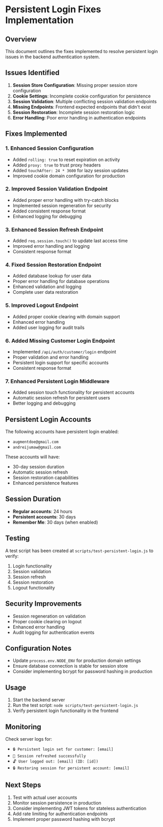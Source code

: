 # Persistent Login Fixes Implementation

## Overview
This document outlines the fixes implemented to resolve persistent login issues in the backend authentication system.

## Issues Identified

1. **Session Store Configuration**: Missing proper session store configuration
2. **Cookie Settings**: Incomplete cookie configuration for persistence
3. **Session Validation**: Multiple conflicting session validation endpoints
4. **Missing Endpoints**: Frontend expected endpoints that didn't exist
5. **Session Restoration**: Incomplete session restoration logic
6. **Error Handling**: Poor error handling in authentication endpoints

## Fixes Implemented

### 1. Enhanced Session Configuration
- Added `rolling: true` to reset expiration on activity
- Added `proxy: true` to trust proxy headers
- Added `touchAfter: 24 * 3600` for lazy session updates
- Improved cookie domain configuration for production

### 2. Improved Session Validation Endpoint
- Added proper error handling with try-catch blocks
- Implemented session regeneration for security
- Added consistent response format
- Enhanced logging for debugging

### 3. Enhanced Session Refresh Endpoint
- Added `req.session.touch()` to update last access time
- Improved error handling and logging
- Consistent response format

### 4. Fixed Session Restoration Endpoint
- Added database lookup for user data
- Proper error handling for database operations
- Enhanced validation and logging
- Complete user data restoration

### 5. Improved Logout Endpoint
- Added proper cookie clearing with domain support
- Enhanced error handling
- Added user logging for audit trails

### 6. Added Missing Customer Login Endpoint
- Implemented `/api/auth/customer/login` endpoint
- Proper validation and error handling
- Persistent login support for specific accounts
- Consistent response format

### 7. Enhanced Persistent Login Middleware
- Added session touch functionality for persistent accounts
- Automatic session refresh for persistent users
- Better logging and debugging

## Persistent Login Accounts
The following accounts have persistent login enabled:
- `augmentdoe@gmail.com`
- `andreijumaw@gmail.com`

These accounts will have:
- 30-day session duration
- Automatic session refresh
- Session restoration capabilities
- Enhanced persistence features

## Session Duration
- **Regular accounts**: 24 hours
- **Persistent accounts**: 30 days
- **Remember Me**: 30 days (when enabled)

## Testing
A test script has been created at `scripts/test-persistent-login.js` to verify:
1. Login functionality
2. Session validation
3. Session refresh
4. Session restoration
5. Logout functionality

## Security Improvements
- Session regeneration on validation
- Proper cookie clearing on logout
- Enhanced error handling
- Audit logging for authentication events

## Configuration Notes
- Update `process.env.NODE_ENV` for production domain settings
- Ensure database connection is stable for session store
- Consider implementing bcrypt for password hashing in production

## Usage
1. Start the backend server
2. Run the test script: `node scripts/test-persistent-login.js`
3. Verify persistent login functionality in the frontend

## Monitoring
Check server logs for:
- `🔒 Persistent login set for customer: [email]`
- `🔄 Session refreshed successfully`
- `🔓 User logged out: [email] (ID: [id])`
- `🔒 Restoring session for persistent account: [email]`

## Next Steps
1. Test with actual user accounts
2. Monitor session persistence in production
3. Consider implementing JWT tokens for stateless authentication
4. Add rate limiting for authentication endpoints
5. Implement proper password hashing with bcrypt
